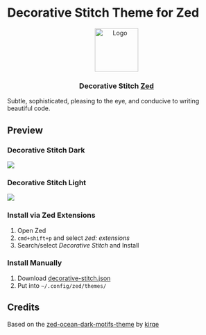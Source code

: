 # Decorative Stitch Theme for Zed

<p align="center">
    <img src="images/icon.png" width="100" alt="Logo"/>
    <h3 align="center">Decorative Stitch <a href="https://zed.dev/">Zed</a></h3>
    <p>
        Subtle, sophisticated, pleasing to the eye, and conducive to writing beautiful code.
    </p>
</p>

## Preview

### Decorative Stitch Dark

<img src="images/theme-dark.png"/>

### Decorative Stitch Light

<img src="images/theme-light.png"/>

### Install via Zed Extensions

1. Open Zed
2. `cmd+shift+p` and select *zed: extensions*
3. Search/select *Decorative Stitch* and Install

### Install Manually

1. Download [decorative-stitch.json](./themes/decorative-stitch.json)
2. Put into `~/.config/zed/themes/`

## Credits

Based on the [zed-ocean-dark-motifs-theme](https://github.com/kirqe/zed-ocean-dark-motifs-theme) by [kirqe](https://github.com/kirqe)
